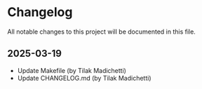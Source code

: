 # Changelog

All notable changes to this project will be documented in this file.

## 2025-03-19

* Update Makefile (by Tilak Madichetti)
* Update CHANGELOG.md (by Tilak Madichetti)

